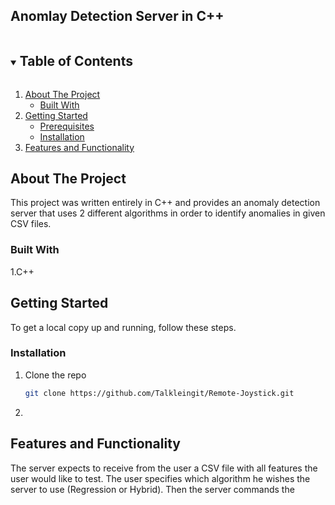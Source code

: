 
<!-- Title -->
## Anomlay Detection Server in C++



<!-- TABLE OF CONTENTS -->
<details open="open">
  <summary><h2 style="display: inline-block">Table of Contents</h2></summary>
  <ol>
    <li>
      <a href="#about-the-project">About The Project</a>
      <ul>
        <li><a href="#built-with">Built With</a></li>
      </ul>
    </li>
    <li>
      <a href="#getting-started">Getting Started</a>
      <ul>
        <li><a href="#prerequisites">Prerequisites</a></li>
        <li><a href="#installation">Installation</a></li>
      </ul>
    </li>
    <li><a href="#Features-and-Functionality">Features and Functionality</a></li>
  
  </ol>
</details>



<!-- ABOUT THE PROJECT -->
## About The Project
This project was written entirely in C++ and provides an anomaly detection server that uses 2 different algorithms in order to identify anomalies in given CSV files.





### Built With
1.C++





<!-- GETTING STARTED -->
## Getting Started

To get a local copy up and running, follow these steps.


### Installation

1. Clone the repo
   ```sh
   git clone https://github.com/Talkleingit/Remote-Joystick.git
   ```
2. 
   

<!-- Features-and-Functionality -->
## Features and Functionality
 The server expects to receive from the user a CSV file with all features the user would like to test. The user specifies which algorithm he wishes the server to use
 (Regression or Hybrid). Then the server commands the 
 
  






<!-- MARKDOWN LINKS & IMAGES -->
<!-- https://www.markdownguide.org/basic-syntax/#reference-style-links -->
[contributors-shield]: https://img.shields.io/github/contributors/github_username/repo.svg?style=for-the-badge
[contributors-url]: https://github.com/github_username/repo/graphs/contributors
[forks-shield]: https://img.shields.io/github/forks/github_username/repo.svg?style=for-the-badge
[forks-url]: https://github.com/github_username/repo/network/members
[stars-shield]: https://img.shields.io/github/stars/github_username/repo.svg?style=for-the-badge
[stars-url]: https://github.com/github_username/repo/stargazers
[issues-shield]: https://img.shields.io/github/issues/github_username/repo.svg?style=for-the-badge
[issues-url]: https://github.com/github_username/repo/issues
[license-shield]: https://img.shields.io/github/license/github_username/repo.svg?style=for-the-badge
[license-url]: https://github.com/github_username/repo/blob/master/LICENSE.txt
[linkedin-shield]: https://img.shields.io/badge/-LinkedIn-black.svg?style=for-the-badge&logo=linkedin&colorB=555
[linkedin-url]: https://linkedin.com/in/github_username
